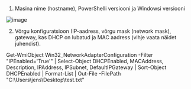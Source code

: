 1. Masina nime (hostname), PowerShelli versiooni ja Windowsi versiooni

![image](https://user-images.githubusercontent.com/92860669/203316691-025c1fc4-1339-44d7-b6fc-a40d3aa4af7d.png)

2. Võrgu konfiguratsioon (IP-aadress, võrgu mask (network mask), gateway, kas DHCP on lubatud ja MAC aadress (vihje vaata näidet juhendist).

Get-WmiObject Win32_NetworkAdapterConfiguration -Filter "IPEnabled='True'" | Select-Object DHCPEnabled, MACAddress, Description, IPAddress, IPSubnet, DefaultIPGateway | Sort-Object DHCPEnabled | Format-List | Out-File -FilePath "C:\Users\jens\Desktop\test.txt"
